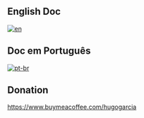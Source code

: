 ## English Doc
[![en](https://img.shields.io/badge/lang-en-red.svg)](https://github.com/hugogarcia/autobuyer-fifa/blob/master/README.en.md)

## Doc em Português
[![pt-br](https://img.shields.io/badge/lang-pt--br-green.svg)](https://github.com/hugogarcia/autobuyer-fifa/blob/master/README.pt-br.md)

## Donation
https://www.buymeacoffee.com/hugogarcia